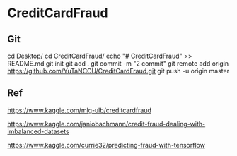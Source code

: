 # CreditCardFraud

## Git
cd Desktop/
cd CreditCardFraud/
echo "# CreditCardFraud" >> README.md
git init
git add .
git commit -m "2 commit"
git remote add origin https://github.com/YuTaNCCU/CreditCardFraud.git
git push -u origin master


## Ref
https://www.kaggle.com/mlg-ulb/creditcardfraud

https://www.kaggle.com/janiobachmann/credit-fraud-dealing-with-imbalanced-datasets

https://www.kaggle.com/currie32/predicting-fraud-with-tensorflow
